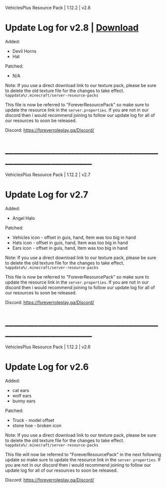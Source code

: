 VehiclesPlus Resource Pack | 1.12.2 | v2.8

# Update Log for v2.8 | <a class="github-button" href="https://github.com/wildmaster84/files/raw/master/Minecraft/VehiclesPlusLite/ForeverResourcePack.zip" aria-label="Download ntkme/github-buttons on GitHub">Download</a>



Added:
  - Devil Horns
  - Hat

Patched:
  - N/A
  
  
 

Note:
    If you use a direct download link to our texture pack, please be sure to delete the old texture file for the changes to take effect.
    `%appdata%/.minecraft/server-resource-packs`

This file is now be referred to "ForeverResourcePack" so make sure to update the resource link in the `server.properties`.
If you are not in our discord then i would recommend joining to follow our update log for all of our resources to soon be released.

Discord: https://foreverroleplay.ga/Discord/


# __________________________________________________________
VehiclesPlus Resource Pack | 1.12.2 | v2.7

# Update Log for v2.7



Added:
  - Angel Halo

Patched:
  - Vehicles icon - offset in guis, hand, Item was too big in hand
  - Hats icon - offset in guis, hand, Item was too big in hand
  - Ears icon - offset in guis, hand, Item was too big in hand
  
  
 

Note:
    If you use a direct download link to our texture pack, please be sure to delete the old texture file for the changes to take effect.
    `%appdata%/.minecraft/server-resource-packs`

This file is now be referred to "ForeverResourcePack" so make sure to update the resource link in the `server.properties`.
If you are not in our discord then i would recommend joining to follow our update log for all of our resources to soon be released.

Discord: https://foreverroleplay.ga/Discord/


# __________________________________________________________
VehiclesPlus Resource Pack | 1.12.2 | v2.6

# Update Log for v2.6

Added:
  - cat ears
  - wolf ears
  - bunny ears

Patched:
  - Truck - model offset
  - stone hoe - broken icon
 

Note:
    If you use a direct download link to our texture pack, please be sure to delete the old texture file for the changes to take effect.
    `%appdata%/.minecraft/server-resource-packs`

This file will now be referred to "ForeverResourcePack" in the next following update so make sure to update the resource link in the `server.properties`.
If you are not in our discord then i would recommend joining to follow our update log for all of our resources to soon be released.

Discord: https://foreverroleplay.ga/Discord/
